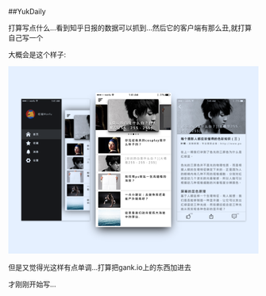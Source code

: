 ##YukDaily

打算写点什么…看到知乎日报的数据可以抓到...然后它的客户端有那么丑,就打算自己写一个

大概会是这个样子:

![image](https://github.com/80998062/yukdaily/raw/master/pic/redesign.png)

但是又觉得光这样有点单调…打算把gank.io上的东西加进去

才刚刚开始写...
